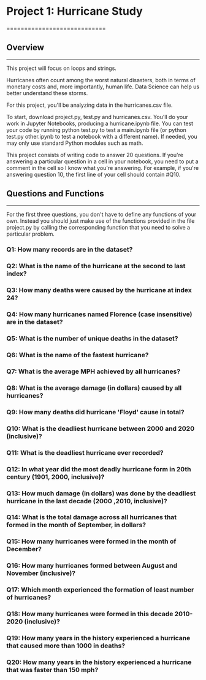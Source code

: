 # Project 1: Hurricane Study
============================
## Overview
-----------
This project will focus on loops and strings.

Hurricanes often count among the worst natural disasters, both in terms of monetary costs and, more importantly, human life. Data Science can help us better understand these storms.

For this project, you'll be analyzing data in the hurricanes.csv file.

To start, download project.py, test.py and hurricanes.csv. You'll do your work in Jupyter Notebooks, producing a hurricane.ipynb file. You can test your code by running python test.py to test a main.ipynb file (or python test.py other.ipynb to test a notebook with a different name). If needed, you may only use standard Python modules such as math. 

This project consists of writing code to answer 20 questions. If you're answering a particular question in a cell in your notebook, you need to put a comment in the cell so I know what you're answering. For example, if you're answering question 10, the first line of your cell should contain #Q10.

## Questions and Functions
--------------------------
For the first three questions, you don't have to define any functions of your own. Instead you should just make use of the functions provided in the file project.py by calling the corresponding function that you need to solve a particular problem.

### Q1: How many records are in the dataset?

### Q2: What is the name of the hurricane at the second to last index?

### Q3: How many deaths were caused by the hurricane at index 24?

### Q4: How many hurricanes named Florence (case insensitive) are in the dataset?

### Q5: What is the number of unique deaths in the dataset?

### Q6: What is the name of the fastest hurricane?

### Q7: What is the average MPH achieved by all hurricanes?

### Q8: What is the average damage (in dollars) caused by all hurricanes?

### Q9: How many deaths did hurricane 'Floyd' cause in total?

### Q10: What is the deadliest hurricane between 2000 and 2020 (inclusive)?

### Q11: What is the deadliest hurricane ever recorded?

### Q12: In what year did the most deadly hurricane form in 20th century (1901, 2000, inclusive)?

### Q13: How much damage (in dollars) was done by the deadliest hurricane in the last decade (2000 ,2010, inclusive)?

### Q14: What is the total damage across all hurricanes that formed in the month of September, in dollars?

### Q15: How many hurricanes were formed in the month of December?

### Q16: How many hurricanes formed between August and November (inclusive)?

### Q17: Which month experienced the formation of least number of hurricanes?

### Q18: How many hurricanes were formed in this decade 2010-2020 (inclusive)?

### Q19: How many years in the history experienced a hurricane that caused more than 1000 in deaths?

### Q20: How many years in the history experienced a hurricane that was faster than 150 mph?

